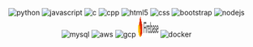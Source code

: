 <p align="center">
<img src="https://raw.githubusercontent.com/gilbarbara/logos/master/logos/python.svg" alt="python" width="40" height="40"/>
<img src="https://raw.githubusercontent.com/gilbarbara/logos/master/logos/javascript.svg" alt="javascript" width="40" height="40"/>
<img src="https://raw.githubusercontent.com/gilbarbara/logos/master/logos/c.svg" alt="c" width="40" height="40"/>
<img src="https://raw.githubusercontent.com/gilbarbara/logos/master/logos/c-plusplus.svg" alt="cpp" width="40" height="40"/>   
<img src="https://raw.githubusercontent.com/gilbarbara/logos/master/logos/html-5.svg" alt="html5" width="40" height="40"/> 
<img src="https://raw.githubusercontent.com/gilbarbara/logos/master/logos/css-3.svg" alt="css" width="40" height="40"/>  
<img src="https://www.vectorlogo.zone/logos/getbootstrap/getbootstrap-icon.svg" alt="bootstrap" width="40" height="40"/>
<img src="https://www.vectorlogo.zone/logos/nodejs/nodejs-ar21.svg" alt="nodejs" width="65" height="40"/>  
<img src="https://raw.githubusercontent.com/gilbarbara/logos/master/logos/mysql.svg" alt="mysql" width="50" height="40"/>
<img src="https://www.vectorlogo.zone/logos/amazon_aws/amazon_aws-ar21.svg" alt="aws" width="80" height="40"/>
<img src="https://www.vectorlogo.zone/logos/google_cloud/google_cloud-ar21.svg" alt="gcp" width="80" height="40"/>
<img src="https://raw.githubusercontent.com/gilbarbara/logos/master/logos/firebase.svg" alt="firebase" width="40" height="40"/>
<img src="https://www.vectorlogo.zone/logos/docker/docker-ar21.svg" alt="docker" width="80" height="40"/>
</p>
